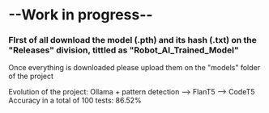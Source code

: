 # --Work in progress--
### FIrst of all download the model (.pth) and its hash (.txt) on the "Releases" division, tittled as "Robot_AI_Trained_Model"
Once everything is downloaded please upload them on the "models" folder of the project

Evolution of the project: Ollama + pattern detection --> FlanT5 --> CodeT5
Accuracy in a total of 100 tests: 86.52%